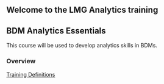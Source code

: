 ## Welcome to the LMG Analytics training

## BDM Analytics Essentials
This course will be used to develop analytics skills in BDMs.

### Overview
[Training Definitions](training-definitions.md)


<!-- You can use the [editor on GitHub](https://github.com/foxtrot-22/lmg-analytics-training/edit/master/index.md) to maintain and preview the content for your website in Markdown files.

[my new test link](test.md)
[training definitions](training-definitions.md)
Whenever you commit to this repository, GitHub Pages will run [Jekyll](https://jekyllrb.com/) to rebuild the pages in your site, from the content in your Markdown files.

### Markdown

Markdown is a lightweight and easy-to-use syntax for styling your writing. It includes conventions for

```markdown
Syntax highlighted code block

# Header 1
## Header 2
### Header 3

- Bulleted
- List

1. Numbered
2. List

**Bold** and _Italic_ and `Code` text
[My test link](https://www.google.com)
[Link](url) and ![Image](src)
```

For more details see [GitHub Flavored Markdown](https://guides.github.com/features/mastering-markdown/).

### Jekyll Themes

Your Pages site will use the layout and styles from the Jekyll theme you have selected in your [repository settings](https://github.com/foxtrot-22/lmg-analytics-training/settings). The name of this theme is saved in the Jekyll `_config.yml` configuration file.

### Support or Contact

Having trouble with Pages? Check out our [documentation](https://help.github.com/categories/github-pages-basics/) or [contact support](https://github.com/contact) and we’ll help you sort it out.
-->
